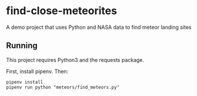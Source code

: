 # find-close-meteorites
A demo project that uses Python and NASA data to find meteor landing sites

## Running

This project requires Python3 and the requests package.

First, install pipenv. Then:

```
pipenv install
pipenv run python "meteors/find_meteors.py"
```

